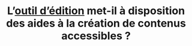 ---
title: L’[outil d’édition](#outil-d-edition) met-il à disposition des aides à la création de contenus accessibles ?
---